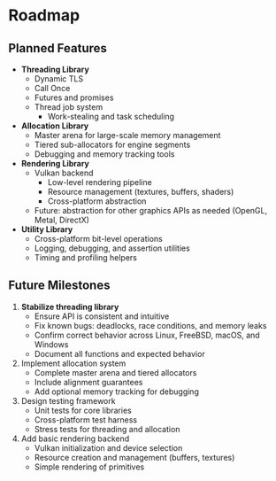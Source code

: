 
# Roadmap

## Planned Features

- **Threading Library**
	- Dynamic TLS
	- Call Once
	- Futures and promises
	- Thread job system
		- Work-stealing and task scheduling
- **Allocation Library**
	- Master arena for large-scale memory management
	- Tiered sub-allocators for engine segments
	- Debugging and memory tracking tools
- **Rendering Library**
	- Vulkan backend
		- Low-level rendering pipeline
		- Resource management (textures, buffers, shaders)
		- Cross-platform abstraction
	- Future: abstraction for other graphics APIs as needed (OpenGL, Metal, DirectX)
- **Utility Library**
	- Cross-platform bit-level operations
	- Logging, debugging, and assertion utilities
	- Timing and profiling helpers

## Future Milestones

1. **Stabilize threading library**
	- Ensure API is consistent and intuitive
	- Fix known bugs: deadlocks, race conditions, and memory leaks
	- Confirm correct behavior across Linux, FreeBSD, macOS, and Windows
	- Document all functions and expected behavior
2. Implement allocation system
	- Complete master arena and tiered allocators
	- Include alignment guarantees
	- Add optional memory tracking for debugging
3. Design testing framework
	- Unit tests for core libraries
	- Cross-platform test harness
	- Stress tests for threading and allocation
4. Add basic rendering backend
	- Vulkan initialization and device selection
	- Resource creation and management (buffers, textures)
	- Simple rendering of primitives
